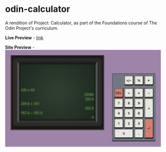 # odin-calculator

A rendition of Project: Calculator, as part of the Foundations course of The Odin Project's curriculum.

**Live Preview** - [link](https://melowoof.github.io/calculator-exercise/)

**Site Preview** - ![site preview](image-2.png)
